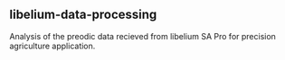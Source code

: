 ## libelium-data-processing
Analysis of the preodic data recieved from libelium SA Pro for precision agriculture application.
